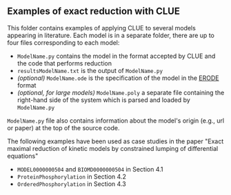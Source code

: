 ## Examples of exact reduction with CLUE

This folder contains examples of applying CLUE to several models appearing in literature. 
Each model is in a separate folder, there are up to four files corresponding to each model:
* `ModelName.py` contains the model in the format accepted by CLUE and the code that performs reduction
* `resultsModelName.txt` is the output of `ModelName.py`
* *(optional)* `ModelName.ode` is the specification of the model in the [ERODE](https://www.erode.eu) format
* *(optional, for large models)* `ModelName.poly` a separate file containing the right-hand side of the system which is parsed and loaded by `ModelName.py`

`ModelName.py` file also contains information about the model's origin (e.g., url or paper) at the top of the source code.

The following examples have been used as case studies in the paper "Exact maximal reduction of kinetic models by constrained lumping of differential equations"

* `MODEL0000000504` and `BIOMD0000000504` in Section 4.1
* `ProteinPhosphorylation` in Section 4.2
* `OrderedPhosphorylation` in Section 4.3
